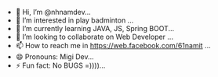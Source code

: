 - 👋 Hi, I’m @nhnamdev...
- 👀 I’m interested in play badminton ...
- 🌱 I’m currently learning JAVA, JS, Spring BOOT...
- 💞️ I’m looking to collaborate on Web Developer ...
- 📫 How to reach me in https://web.facebook.com/61namit ...
- 😄 Pronouns: Migi Dev...
- ⚡ Fun fact: No BUGS =))))...

<!---
nhnamdev/nhnamdev is a ✨ special ✨ repository because its `README.md` (this file) appears on your GitHub profile.
You can click the Preview link to take a look at your changes.
--->
